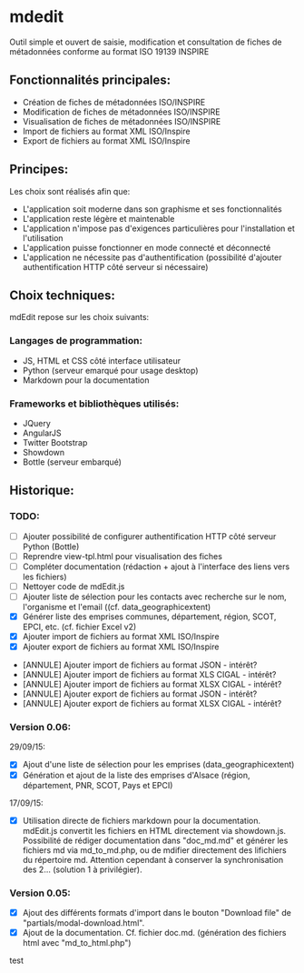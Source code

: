 # mdedit

Outil simple et ouvert de saisie, modification et consultation de fiches de métadonnées conforme au format ISO 19139 INSPIRE


## Fonctionnalités principales:

- Création de fiches de métadonnées ISO/INSPIRE
- Modification de fiches de métadonnées ISO/INSPIRE
- Visualisation de fiches de métadonnées ISO/INSPIRE
- Import de fichiers au format XML ISO/Inspire
- Export de fichiers au format XML ISO/Inspire


## Principes:

Les choix sont réalisés afin que:

- L'application soit moderne dans son graphisme et ses fonctionnalités
- L'application reste légère et maintenable
- L'application n'impose pas d'exigences particulières pour l'installation et l'utilisation
- L'application puisse fonctionner en mode connecté et déconnecté
- L'application ne nécessite pas d'authentification (possibilité d'ajouter authentification HTTP côté serveur si nécessaire)


## Choix techniques:

mdEdit repose sur les choix suivants:

### Langages de programmation:

- JS, HTML et CSS côté interface utilisateur
- Python (serveur emarqué pour usage desktop)
- Markdown pour la documentation

### Frameworks et bibliothèques utilisés:

- JQuery
- AngularJS
- Twitter Bootstrap
- Showdown
- Bottle (serveur embarqué)


## Historique:

### TODO:

- [ ] Ajouter possibilité de configurer authentification HTTP côté serveur Python (Bottle)
- [ ] Reprendre view-tpl.html pour visualisation des fiches
- [ ] Compléter documentation (rédaction + ajout à l'interface des liens vers les fichiers)
- [ ] Nettoyer code de mdEdit.js
- [ ] Ajouter liste de sélection pour les contacts avec recherche sur le nom, l'organisme et l'email ((cf. data_geographicextent)
- [x] Générer liste des emprises communes, département, région, SCOT, EPCI, etc. (cf. fichier Excel v2)
- [x] Ajouter import de fichiers au format XML ISO/Inspire
- [x] Ajouter export de fichiers au format XML ISO/Inspire
- [ANNULE] Ajouter import de fichiers au format JSON - intérêt?
- [ANNULE] Ajouter import de fichiers au format XLS CIGAL - intérêt?
- [ANNULE] Ajouter import de fichiers au format XLSX CIGAL - intérêt?
- [ANNULE] Ajouter export de fichiers au format JSON - intérêt?
- [ANNULE] Ajouter export de fichiers au format XLSX CIGAL - intérêt?


### Version 0.06:

29/09/15:

- [x] Ajout d'une liste de sélection pour les emprises (data_geographicextent)
- [x] Génération et ajout de la liste des emprises d'Alsace (région, département, PNR, SCOT, Pays et EPCI)

17/09/15:

- [x] Utilisation directe de fichiers markdown pour la documentation. mdEdit.js convertit les fichiers en HTML directement via showdown.js. Possibilité de rédiger documentation dans "doc_md.md" et générer les fichiers md via md_to_md.php, ou de mdifier directement des lifichiers du répertoire md. Attention cependant à conserver la synchronisation des 2... (solution 1 à privilégier).
    
    
### Version 0.05:
    
- [x] Ajout des différents formats d'import dans le bouton "Download file" de "partials/modal-download.html".
- [x] Ajout de la documentation. Cf. fichier doc.md. (génération des fichiers html avec "md_to_html.php")

test
